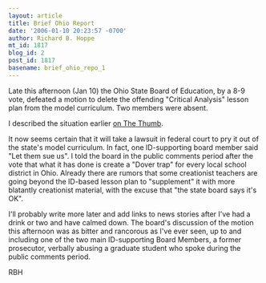 ```yaml
---
layout: article
title: Brief Ohio Report
date: '2006-01-10 20:23:57 -0700'
author: Richard B. Hoppe
mt_id: 1817
blog_id: 2
post_id: 1817
basename: brief_ohio_repo_1
---
```

Late this afternoon (Jan 10) the Ohio State Board of Education, by a 8-9 vote, defeated a motion to delete the offending "Critical Analysis" lesson plan from the model curriculum.  Two members were absent.

I described the situation earlier [on The Thumb](/archives/2006/01/call-for-action.html).

It now seems certain that it will take a lawsuit in federal court to pry it out of the state's model curriculum.  In fact, one ID-supporting board member said "Let them sue us".  I told the board in the public comments period after the vote that what it has done is create a "Dover trap" for every local school district in Ohio.  Already there are rumors that some creationist teachers are going beyond the ID-based lesson plan to "supplement" it with more blatantly creationist material, with the excuse that "the state board says it's OK".

I'll probably write more later and add links to news stories after I've had a drink or two and have calmed down.  The board's discussion of the motion this afternoon was as bitter and rancorous as I've ever seen, up to and including one of the two main ID-supporting Board Members, a former prosecutor, verbally abusing a graduate student who spoke during the public comments period.

RBH
